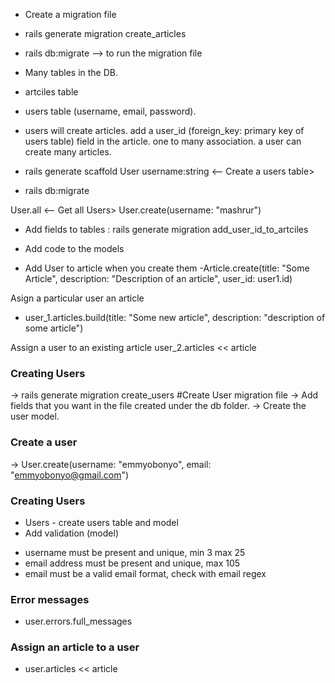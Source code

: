 - Create a migration file
- rails generate migration create_articles
- rails db:migrate --> to run the migration file

- Many tables in the DB.
- artciles table
- users table (username, email, password).
- users will create articles. add a user_id (foreign_key: primary key of users table) field in the article. one to many association. a user can create many articles.

- rails generate scaffold User username:string <-- Create a users table>
- rails db:migrate

User.all <-- Get all Users>
User.create(username: "mashrur")

- Add fields to tables : rails generate migration add_user_id_to_artciles

- Add code to the models

- Add User to article when you create them 
-Article.create(title: "Some Article", description: "Description of an article", user_id: user1.id)

Asign a particular user an article
- user_1.articles.build(title: "Some new article", description: "description of some article")

Assign a user to an existing article
user_2.articles << article

### Creating Users

-> rails generate migration create_users #Create User migration file
-> Add fields that you want in the file created under the db folder.
-> Create the user model.

### Create a user
-> User.create(username: "emmyobonyo", email: "emmyobonyo@gmail.com")

### Creating Users
- Users - create users table and model
- Add validation (model)
* username must be present and unique, min 3 max 25
* email address must be present and unique, max 105
* email must be a valid email format, check with email regex

### Error messages 
- user.errors.full_messages

### Assign an article to a user
- user.articles << article
